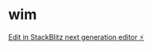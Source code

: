 # wim

[Edit in StackBlitz next generation editor ⚡️](https://stackblitz.com/~/github.com/r0xr1te/wim)